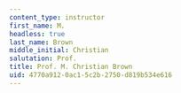 ```yaml
---
content_type: instructor
first_name: M.
headless: true
last_name: Brown
middle_initial: Christian
salutation: Prof.
title: Prof. M. Christian Brown
uid: 4770a912-0ac1-5c2b-2750-d819b534e616
---
```

